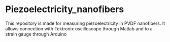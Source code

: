 # Piezoelectricity_nanofibers
This repository is made for measuring piezoelectricity in PVDF nanofibers. It allows connection with Tektronix oscilloscope through Matlab and to a strain gauge through Arduino
